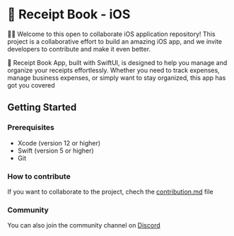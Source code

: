 # 🍳 Receipt Book - iOS

👋🏼 Welcome to this open to collaborate iOS application repository! This project is a collaborative effort to build an amazing iOS app, and we invite developers to contribute and make it even better.

📱 Receipt Book App, built with SwiftUI, is designed to help you manage and organize your receipts effortlessly. Whether you need to track expenses, manage business expenses, or simply want to stay organized, this app has got you covered

## Getting Started

### Prerequisites
- Xcode (version 12 or higher)
- Swift (version 5 or higher)
- Git

### How to contribute
If you want to collaborate to the project, chech the [contribution.md](contribution.md) file

### Community
You can also join the community channel on [Discord](https://discord.com/channels/729672926432985098/1162069876731564153)



